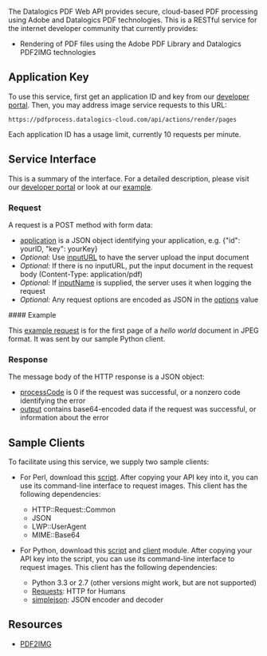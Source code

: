 The Datalogics PDF Web API provides secure, cloud-based PDF processing using
Adobe and Datalogics PDF technologies. This is a RESTful service for the
internet developer community that currently provides:

* Rendering of PDF files using the Adobe PDF Library and Datalogics PDF2IMG
technologies

## Application Key

To use this service, first get an application ID and key from our
[developer portal](http://api.datalogics-cloud.com/).
Then, you may address image service requests to this URL:

    https://pdfprocess.datalogics-cloud.com/api/actions/render/pages

Each application ID has a usage limit, currently 10 requests per minute.

## Service Interface

This is a summary of the interface. For a detailed description, please visit our
<a href="https://api.datalogics-cloud.com/docs">developer portal</a>
or look at our [example](#example).

### Request

A request is a POST method with form data:

* [application](https://api.datalogics-cloud.com/docs#application) is a JSON object identifying your application, e.g. {"id": yourID, "key": yourKey}
* _Optional:_ Use [inputURL](https://api.datalogics-cloud.com/docs#inputURL) to have the server upload the input document
* _Optional:_ If there is no inputURL, put the input document in the request body (Content-Type: application/pdf)
* _Optional:_ If [inputName](https://api.datalogics-cloud.com/docs#inputName) is supplied, the server uses it when logging the request
* _Optional:_ Any request options are encoded as JSON in the [options](https://api.datalogics-cloud.com/docs#options) value

<a name="example"/>
#### Example

This [example request](examples/POST.txt) is for the first page of a _hello world_ document in JPEG format. It was sent by our sample Python client.

### Response

The message body of the HTTP response is a JSON object:

* [processCode](https://api.datalogics-cloud.com/docs#processCode) is 0 if the request was successful, or a nonzero code identifying the error
* [output](https://api.datalogics-cloud.com/docs#output) contains base64-encoded data if the request was successful, or information about the error

## Sample Clients

To facilitate using this service, we supply two sample clients:

* For Perl, download this [script](examples/pdf2img.pl). After copying your API key into it, you can use its command-line interface to request images. This client has the following dependencies:
    * HTTP::Request::Common
    * JSON
    * LWP::UserAgent
    * MIME::Base64

* For Python, download this [script](pdf2img_8py_source.html) and [client](pdfclient_8py_source.html) module. After copying your API key into the script, you can use its command-line interface to request images. This client has the following dependencies:
    * Python 3.3 or 2.7 (other versions might work, but are not supported)
    * [Requests](http://docs.python-requests.org/en/latest/): HTTP for Humans
    * [simplejson](http://simplejson.readthedocs.org/en/latest/): JSON encoder and decoder

## Resources

* [PDF2IMG](http://www.datalogics.com/products/pdf2img/index.asp)

